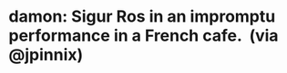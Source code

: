 <!--
id: 89407130
link: http://tumblr.atmos.org/post/89407130/damon-sigur-ros-in-an-impromptu-performance-in-a
slug: damon-sigur-ros-in-an-impromptu-performance-in-a
date: Tue Mar 24 2009 09:53:08 GMT-0700 (PDT)
publish: 2009-03-024
tags: 
title: damon:
Sigur Ros in an impromptu performance in a French cafe.  (via @jpinnix)
-->


damon:
Sigur Ros in an impromptu performance in a French cafe.  (via @jpinnix)
==============================================================================



